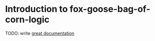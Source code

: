 # Introduction to fox-goose-bag-of-corn-logic

TODO: write [great documentation](http://jacobian.org/writing/what-to-write/)
